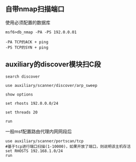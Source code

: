 ## **自带nmap扫描端口**
使用必须配置的数据库
```
msf6>db_nmap -PA -PS 192.0.0.01

-PA TCP的ACK + ping
-PS TCP的SYN + ping

```
## **auxiliary的discover模块扫C段**
```
search discover

use auxiliary/scanner/discover/arp_sweep

show options

set rhosts 192.0.0.0/24

set threads 20

run
```
一般msf配置路由代理内网网段后
```
use auxiliary/scanner/portscan/tcp           
#基于tcp进行端口扫描(1-10000)，如果开放了端口，则说明该主机存活
set RHOSTS 192.168.1.0/24
run
```

